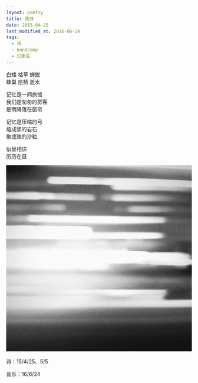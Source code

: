 ```yaml
---
layout: poetry
title: 燕归
date: 2015-04-25
last_modified_at: 2016-06-24
tags:
  - 诗
  - bandcamp
  - 幻象岛
---
```


白矮 枯草 蝉蜕<br>
蜂巢 座椅 逝水

记忆是一间旅馆<br>
我们是匆匆的房客<br>
是雨降落在窗帘<br>

记忆是压缩的弓<br>
熔成浆的岩石<br>
聚成珠的沙粒

似曾相识<br>
历历在目

![](/assets/img/deja_vu.jpg)

诗：15/4/25、5/5

音乐：16/6/24

